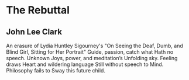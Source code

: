 # The Rebuttal
## John Lee Clark
An erasure of Lydia Huntley Sigourney's "On Seeing the Deaf, Dumb, and Blind
Girl, Sitting for Her Portrait"
Guide, passion, catch what
Hath no speech. Unknown
Joys, power, and meditation’s
Unfolding sky. Feeling draws
Heart and wildering language
Still without speech to
Mind. Philosophy fails to
Sway this future child.